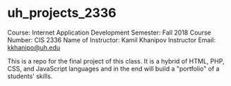 # uh_projects_2336

Course:               Internet Application Development
Semester:             Fall 2018
Course Number:        CIS 2336
Name of Instructor:   Kamil Khanipov
Instructor Email:     kkhanipo@uh.edu

This is a repo for the final project of this class. It is a hybrid of HTML, PHP, CSS, and JavaScript languages and in the end will build a "portfolio" of a students' skills.
